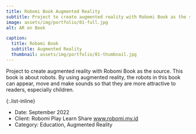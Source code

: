 ```yaml
---
title: Robomi Book Augmented Reality
subtitle: Project to create augmented reality with Robomi Book as the source.
image: assets/img/portfolio/01-full.jpg
alt: AR on Book

caption:
  title: Robomi Book
  subtitle: Augmented Reality
  thumbnail: assets/img/portfolio/01-thumbnail.jpg
---
```

Project to create augmented reality with Robomi Book as the source. This book is about robots. By using augmented reality, the robots in this book can appear, move and make sounds so that they are more attractive to readers, especially children.

{:.list-inline}
- Date: September 2022
- Client:  Robomi Play Learn Share www.robomi.my.id
- Category: Education, Augmented Reality

